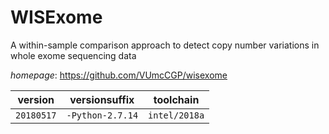 # WISExome

A within-sample comparison approach to detect copy number variations in whole exome sequencing data

*homepage*: <https://github.com/VUmcCGP/wisexome>

version | versionsuffix | toolchain
--------|---------------|----------
``20180517`` | ``-Python-2.7.14`` | ``intel/2018a``
